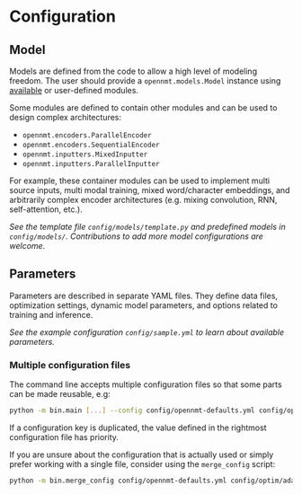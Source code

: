# Configuration

## Model

Models are defined from the code to allow a high level of modeling freedom. The user should provide a `opennmt.models.Model` instance using [available](package/opennmt.html) or user-defined modules.

Some modules are defined to contain other modules and can be used to design complex architectures:

* `opennmt.encoders.ParallelEncoder`
* `opennmt.encoders.SequentialEncoder`
* `opennmt.inputters.MixedInputter`
* `opennmt.inputters.ParallelInputter`

For example, these container modules can be used to implement multi source inputs, multi modal training, mixed word/character embeddings, and arbitrarily complex encoder architectures (e.g. mixing convolution, RNN, self-attention, etc.).

*See the template file `config/models/template.py` and predefined models in `config/models/`. Contributions to add more model configurations are welcome.*

## Parameters

Parameters are described in separate YAML files. They define data files, optimization settings, dynamic model parameters, and options related to training and inference.

*See the example configuration `config/sample.yml` to learn about available parameters.*

### Multiple configuration files

The command line accepts multiple configuration files so that some parts can be made reusable, e.g:

```bash
python -m bin.main [...] --config config/opennmt-defaults.yml config/optim/adam_with_decay.yml config/data/toy-ende.yml
```

If a configuration key is duplicated, the value defined in the rightmost configuration file has priority.

If you are unsure about the configuration that is actually used or simply prefer working with a single file, consider using the `merge_config` script:

```bash
python -m bin.merge_config config/opennmt-defaults.yml config/optim/adam_with_decay.yml config/data/toy-ende.yml > config/my_config.yml
```
